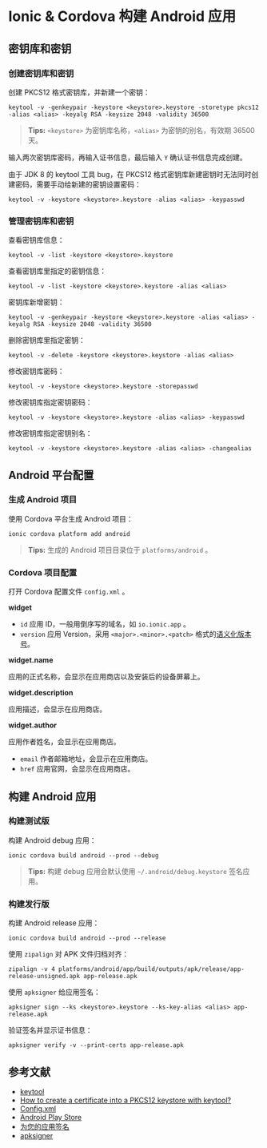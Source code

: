# Ionic & Cordova 构建 Android 应用

## 密钥库和密钥

### 创建密钥库和密钥

创建 PKCS12 格式密钥库，并新建一个密钥：

```shell
keytool -v -genkeypair -keystore <keystore>.keystore -storetype pkcs12 -alias <alias> -keyalg RSA -keysize 2048 -validity 36500
```

> **Tips:** `<keystore>` 为密钥库名称，`<alias>` 为密钥的别名，有效期 36500 天。

输入两次密钥库密码，再输入证书信息，最后输入 `Y` 确认证书信息完成创建。

由于 JDK 8 的 keytool 工具 bug，在 PKCS12 格式密钥库新建密钥时无法同时创建密码，需要手动给新建的密钥设置密码：

```shell
keytool -v -keystore <keystore>.keystore -alias <alias> -keypasswd
```

### 管理密钥库和密钥

查看密钥库信息：

```shell
keytool -v -list -keystore <keystore>.keystore
```

查看密钥库里指定的密钥信息：

```shell
keytool -v -list -keystore <keystore>.keystore -alias <alias>
```

密钥库新增密钥：

```shell
keytool -v -genkeypair -keystore <keystore>.keystore -alias <alias> -keyalg RSA -keysize 2048 -validity 36500
```

删除密钥库里指定密钥：

```shell
keytool -v -delete -keystore <keystore>.keystore -alias <alias>
```

修改密钥库密码：

```shell
keytool -v -keystore <keystore>.keystore -storepasswd
```

修改密钥库指定密钥密码：

```shell
keytool -v -keystore <keystore>.keystore -alias <alias> -keypasswd
```

修改密钥库指定密钥别名：

```shell
keytool -v -keystore <keystore>.keystore -alias <alias> -changealias
```

## Android 平台配置

### 生成 Android 项目

使用 Cordova 平台生成 Android 项目：

```shell
ionic cordova platform add android
```

> **Tips:** 生成的 Android 项目目录位于 `platforms/android` 。

### Cordova 项目配置

打开 Cordova 配置文件 `config.xml` 。

**widget**

* `id` 应用 ID，一般用倒序写的域名，如 `io.ionic.app` 。
* `version` 应用 Version，采用 `<major>.<minor>.<patch>` 格式的[语义化版本号](https://semver.org/lang/zh-CN/)。

**widget.name**

应用的正式名称，会显示在应用商店以及安装后的设备屏幕上。

**widget.description**

应用描述，会显示在应用商店。

**widget.author**

应用作者姓名，会显示在应用商店。

* `email` 作者邮箱地址，会显示在应用商店。
* `href` 应用官网，会显示在应用商店。

## 构建 Android 应用

### 构建测试版

构建 Android debug 应用：

```shell
ionic cordova build android --prod --debug
```

> **Tips:** 构建 debug 应用会默认使用 `~/.android/debug.keystore` 签名应用。

### 构建发行版

构建 Android release 应用：

```shell
ionic cordova build android --prod --release
```

使用 `zipalign` 对 APK 文件归档对齐：

```shell
zipalign -v 4 platforms/android/app/build/outputs/apk/release/app-release-unsigned.apk app-release.apk
```

使用 `apksigner` 给应用签名：

```shell
apksigner sign --ks <keystore>.keystore --ks-key-alias <alias> app-release.apk
```

验证签名并显示证书信息：

```shell
apksigner verify -v --print-certs app-release.apk
```

## 参考文献

* [keytool](https://docs.oracle.com/javase/8/docs/technotes/tools/windows/keytool.html)
* [How to create a certificate into a PKCS12 keystore with keytool?](https://stackoverflow.com/questions/14375185/how-to-create-a-certificate-into-a-pkcs12-keystore-with-keytool/43603501#43603501)
* [Config.xml](https://cordova.apache.org/docs/en/latest/config_ref/index.html)
* [Android Play Store](https://ionicframework.com/docs/publishing/play-store)
* [为您的应用签名](https://developer.android.google.cn/studio/publish/app-signing.html)
* [apksigner](https://developer.android.google.cn/studio/command-line/apksigner)

